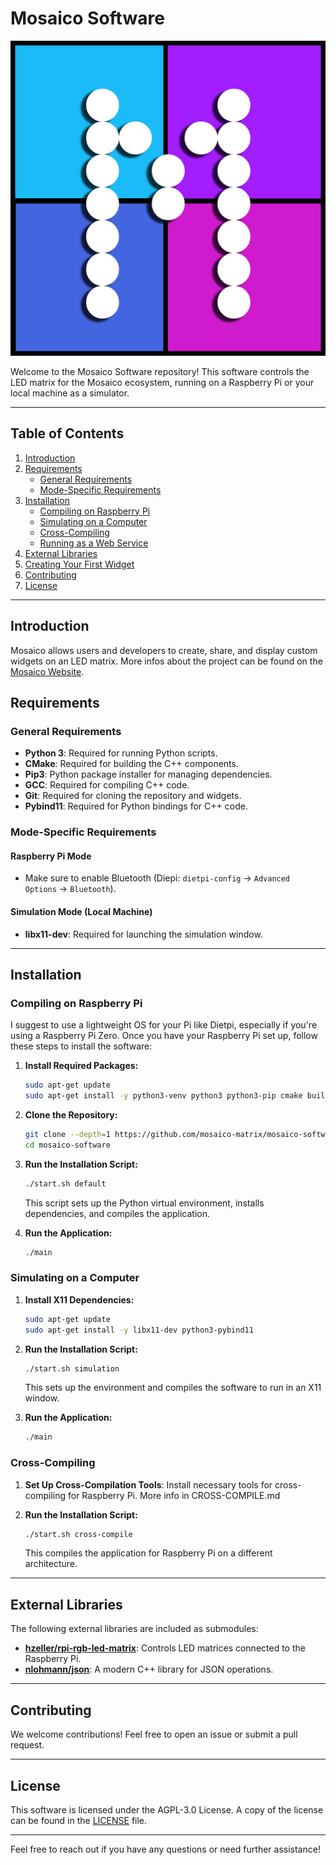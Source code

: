 # Mosaico Software

![Mosaico Logo](./icon.png)

Welcome to the Mosaico Software repository! 
This software controls the LED matrix for the Mosaico ecosystem, running on a Raspberry Pi or 
your local machine as a simulator.

---

## Table of Contents

1. [Introduction](#introduction)
2. [Requirements](#requirements)
    - [General Requirements](#general-requirements)
    - [Mode-Specific Requirements](#mode-specific-requirements)
3. [Installation](#installation)
    - [Compiling on Raspberry Pi](#compiling-on-raspberry-pi)
    - [Simulating on a Computer](#simulating-on-a-computer)
    - [Cross-Compiling](#cross-compiling)
    - [Running as a Web Service](#running-as-a-web-service)
4. [External Libraries](#external-libraries)
5. [Creating Your First Widget](#creating-your-first-widget)
6. [Contributing](#contributing)
7. [License](#license)

---

## Introduction
Mosaico allows users and developers to create, share, and display custom widgets on an LED matrix. 
More infos about the project can be found on the [Mosaico Website](https://mosaico.murkrowdev.org).

## Requirements

### General Requirements
- **Python 3**: Required for running Python scripts.
- **CMake**: Required for building the C++ components.
- **Pip3**: Python package installer for managing dependencies.
- **GCC**: Required for compiling C++ code.
- **Git**: Required for cloning the repository and widgets.
- **Pybind11**: Required for Python bindings for C++ code.

### Mode-Specific Requirements

#### Raspberry Pi Mode
- Make sure to enable Bluetooth (Diepi: `dietpi-config` -> `Advanced Options` -> `Bluetooth`).

#### Simulation Mode (Local Machine)
- **libx11-dev**: Required for launching the simulation window.

---

## Installation

### Compiling on Raspberry Pi

I suggest to use a lightweight OS for your Pi like Dietpi, especially if you're using a Raspberry Pi Zero.
Once you have your Raspberry Pi set up, follow these steps to install the software:

1. **Install Required Packages:**
   ```bash
   sudo apt-get update
   sudo apt-get install -y python3-venv python3 python3-pip cmake build-essential git pybind11-dev python3-pybind11
    ```
   
2. **Clone the Repository:**
   ```bash
   git clone --depth=1 https://github.com/mosaico-matrix/mosaico-software
   cd mosaico-software
   ```


3. **Run the Installation Script:**
   ```bash
   ./start.sh default
   ```

   This script sets up the Python virtual environment, installs dependencies, and compiles the application.

4. **Run the Application:**
   ```bash
   ./main
   ```

### Simulating on a Computer

1. **Install X11 Dependencies:**
   ```bash
   sudo apt-get update
   sudo apt-get install -y libx11-dev python3-pybind11
   ```

2. **Run the Installation Script:**
   ```bash
   ./start.sh simulation
   ```

   This sets up the environment and compiles the software to run in an X11 window.

3. **Run the Application:**
   ```bash
   ./main
   ```

### Cross-Compiling

1. **Set Up Cross-Compilation Tools**: Install necessary tools for cross-compiling for Raspberry Pi.
More info in CROSS-COMPILE.md

2. **Run the Installation Script:**
   ```bash
   ./start.sh cross-compile
   ```

   This compiles the application for Raspberry Pi on a different architecture.

---

## External Libraries

The following external libraries are included as submodules:

- **[hzeller/rpi-rgb-led-matrix](https://github.com/hzeller/rpi-rgb-led-matrix)**: Controls LED matrices connected to the Raspberry Pi.
- **[nlohmann/json](https://github.com/nlohmann/json)**: A modern C++ library for JSON operations.
---

## Contributing

We welcome contributions! Feel free to open an issue or submit a pull request.

---

## License

This software is licensed under the AGPL-3.0 License. A copy of the license can be found in the [LICENSE](./LICENSE) file.

---

Feel free to reach out if you have any questions or need further assistance!